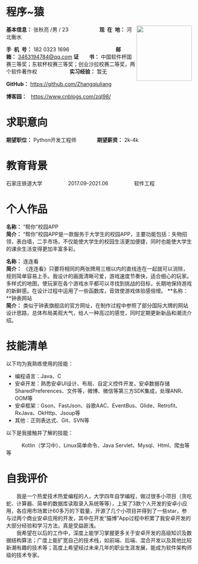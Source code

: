 <h1>程序~猿</h1>

<div style="float:right">
    <img src="https://img.52z.com/upload/news/image/20181108/20181108204521_83402.jpg" width="150">
</div>

**基本信息：** 张秋亮 /男 / 23&emsp;&emsp;&emsp;&emsp;&emsp;&emsp;**现&ensp;在&ensp;地：** 河北衡水

**手&ensp;机&ensp;号：** 182 0323 1696&emsp;&emsp;&emsp;&emsp;&emsp;&emsp;&emsp;&emsp;&emsp;**邮&emsp;&emsp;箱：** 3463194784@qq.com
**证&emsp;&emsp;书：** 中国软件杯国赛三等奖；东软杯校赛三等奖；创业沙拉校赛二等奖，两个软件著作权&emsp;&emsp;&emsp;&emsp;&ensp;&emsp;&ensp;
**实习经验：** 暂无

**GitHub：** https://github.com/Zhangqiuliang 

**博客园：** &ensp;https://www.cnblogs.com/zql98/

<h1>求职意向</h1>

**期望职位：** Python开发工程师&emsp;&emsp;&emsp;&emsp;**期望薪资：** 2k-4k

<h1>教育背景</h1>

石家庄铁道大学&emsp;&emsp;&emsp;&emsp;&emsp;2017.09-2021.06&emsp;&emsp;&emsp;&emsp;&emsp;软件工程

<h1>个人作品</h1>

**名称：** “帮你”校园APP&emsp;&emsp;
<br/>
**简介：** “帮你”校园APP是一款服务于大学生的校园APP，主要功能包括：失物招领，表白墙，二手市场，不仅能使大学生的校园生活更加便捷，同时也能使大学生的课余生活变得更加丰富多彩。

**名称：** 连连看 
<br/>
**简介：** 《连连看》只要将相同的两张牌用三根以内的直线连在一起就可以消除，规则简单容易上手。我设计的画面清晰可爱，游戏速度节奏快，适合细心的玩家。多样式的地图，使玩家在各个游戏水平都可以寻找到挑战的目标，长期地保持游戏的新鲜感。在设计过程中运用了一些函数库，音效使游戏体验感倍增。
**名称：**钟表网站
<br/>
**简介：** 类似于钟表旗舰店的官方网址，在制作过程中参照了部分国际大牌的网站设计思路，总体布局美观大气，给人一种高过的感觉，同时定期更新新品和潮流介绍。
<h1>技能清单</h1>

以下均为我熟练使用的技能：

- 编程语言：Java、C
- 安卓开发：熟悉安卓UI设计、布局、自定义控件开发，安卓数据存储SharedPreferences、文件等，微博、微信等第三方SDK集成，处理ANR、OOM等
- 安卓框架：Gson、FastJson、谷歌AAC、EventBus、Glide、Retrofit、RxJava、OkHttp、Jsoup等
- 其他：正则表达式、Git、SVN等

以下是我接触并了解的技能：

&emsp;&emsp;&emsp;Kotlin（学习中）、Linux简单命令、Java Servlet、Mysql、Html、爬虫等等

<h1>自我评价</h1>

&emsp;&emsp;我是一个热爱技术热爱编程的人，大学四年自学编程，做过很多小项目（贪吃蛇、计算器、简单的数据库读取录入系统等等），上架了3款个人开发的安卓小应用，各应用市场累计60多万的下载量，开源了几个小项目并得到了一些star，参与过两个商业安卓应用的开发，其中在开发“猫博”App过程中积累了我安卓开发的大部分经验和学习方法，真是受益匪浅。
<br/>
&emsp;&emsp;我希望在以后的工作中，深度上能学习掌握更多关于安卓开发的高级知识及数据结构算法；广度上能扩宽自己的技术栈，如前端、后端、混合开发以及其他比较新潮有趣的技术等；高度上希望经过未来几年的职业生涯发展，能成为软件架构师级的技术专家。
